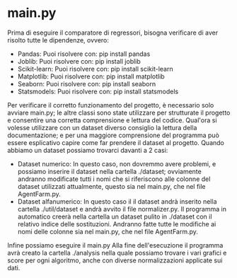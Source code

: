 # main.py
Prima di eseguire il comparatore di regressori, bisogna verificare di aver risolto tutte le dipendenze, ovvero:
- Pandas: Puoi risolvere con: pip install pandas
- Joblib: Puoi risolvere con: pip install joblib
- Scikit-learn: Puoi risolvere con: pip install scikit-learn
- Matplotlib: Puoi risolvere con: pip install matplotlib
- Seaborn: Puoi risolvere con: pip install seaborn
- Statsmodels: Puoi risolvere con: pip install statsmodels

Per verificare il corretto funzionamento del progetto, è necessario solo avviare main.py; le altre classi sono state utilizzare per strutturate il progetto e consentire una corretta comprensione e lettura del codice.
Qual'ora si volesse utilizzare con un dataset diverso consiglio la lettura della documentazione; e per una maggiore comprensione del programma può essere esplicativo capire come far prendere il dataset al progetto. Quando abbiamo un dataset possiamo trovarci davanti a 2 casi:
- Dataset numerico: In questo caso, non dovremmo avere problemi, e possiamo inserire il dataset nella cartella ./dataset; ovviamente andranno modificate tutti i nomi che si riferiscono alle colonne del dataset utilizzati attualmente, questo sia nel main.py, che nel file AgentFarm.py.
- Dataset alfanumerico: In questo caso il il dataset andrà inserito nella cartella ./util/dataset e andrà avvito il file normalizer.py. Il programma in automatico creerà nella cartella un dataset pulito in ./dataset con il relativo indice delle sostituzioni. Andranno fatte tutte le modifiche ai nomi delle colonne sia nel main.py, che nel file AgentFarm.py.

Infine possiamo eseguire il main.py Alla fine dell'esecuzione il programma avrà creato la cartella ./analysis nella quale possiamo trovare i vari grafici e score per ogni algoritmo, anche con diverse normalizzazioni applicate sui dati.
